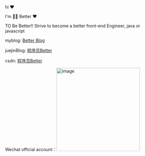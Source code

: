 hi ❤️ 

I'm 😮‍💨 Better ❤️

TO Be Better!!
Strive to become a better front-end Engineer, java or javascript

myblog: [Better Blog](https://better-pz.github.io/)


juejinBlog: [程序员Better](https://juejin.cn/user/2999123453419294/posts)

csdn: [程序员Better](https://blog.csdn.net/pz1021)

Wechat official account：<img width="274" alt="image" src="https://user-images.githubusercontent.com/68367439/195774796-181a4f03-6537-444d-9ee6-da405dd1c4f1.png">
